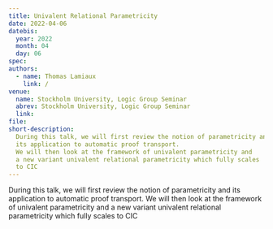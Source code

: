 ```yaml
---
title: Univalent Relational Parametricity
date: 2022-04-06
datebis:
  year: 2022
  month: 04
  day: 06
spec:
authors:
  - name: Thomas Lamiaux
    link: /
venue:
  name: Stockholm University, Logic Group Seminar
  abrev: Stockholm University, Logic Group Seminar
  link:
file:
short-description:
  During this talk, we will first review the notion of parametricity and
  its application to automatic proof transport.
  We will then look at the framework of univalent parametricity and
  a new variant univalent relational parametricity which fully scales
  to CIC
---
```


<!-- Abstract -->

During this talk, we will first review the notion of parametricity and
its application to automatic proof transport.
We will then look at the framework of univalent parametricity and
a new variant univalent relational parametricity which fully scales
to CIC